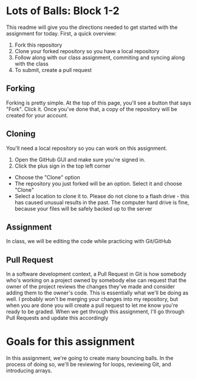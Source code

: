 # Lots of Balls: Block 1-2

This readme will give you the directions needed to get started with the assignment for today.
First, a quick overview:
1. Fork this repository
2. Clone your forked repository so you have a local repository
3. Follow along with our class assignment, commiting and syncing along with the class
4. To submit, create a pull request

## Forking
Forking is pretty simple. At the top of this page, you'll see a button that says "Fork". Click it. Once you've done that, a copy of the repository will be created for your account.

## Cloning
You'll need a local repository so you can work on this assignment.
1. Open the GitHub GUI and make sure you're signed in.
2. Click the plus sign in the top left corner
  * Choose the "Clone" option
  * The repository you just forked will be an option. Select it and choose "Clone"
  * Select a location to clone it to. Please do not clone to a flash drive - this has caused unusual results in the past. The computer hard drive is fine, because your files will be safely backed up to the server

## Assignment
In class, we will be editing the code while practicing with Git/GitHub

## Pull Request
In a software development context, a Pull Request in Git is how somebody who's working on a project owned by somebody else can request that the owner of the project reviews the changes they've made and consider adding them to the owner's code. This is essentially what we'll be doing as well. I probably won't be merging your changes into my repository, but when you are done you will create a pull request to let me know you're ready to be graded. When we get through this assignment, I'll go through Pull Requests and update this accordingly

# Goals for this assignment
In this assignment, we're going to create many bouncing balls. In the process of doing so, we'll be reviewing for loops, reviewing Git, and introducing arrays.
